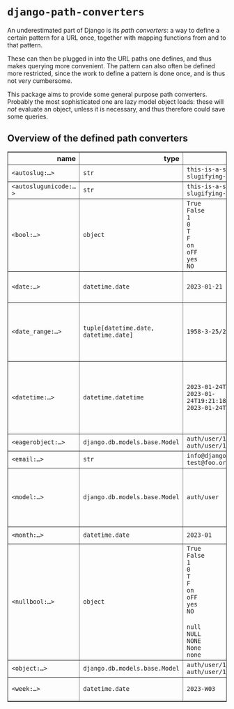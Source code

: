 # `django-path-converters`

An underestimated part of Django is its *path converters*: a way to define a certain pattern for a URL once, together with
mapping functions from and to that pattern.

These can then be plugged in into the URL paths one defines, and thus makes querying more convenient. The pattern can also
often be defined more restricted, since the work to define a pattern is done once, and is thus not very cumbersome.

This package aims to provide some general purpose path converters. Probably the most sophisticated one are lazy model
object loads: these will *not* evaluate an object, unless it is necessary, and thus therefore could save some queries.



## Overview of the defined path converters

<!-- path converters -->
<table border="1" class="dataframe">
  <thead>
    <tr style="text-align: right;">
      <th>name</th>
      <th>type</th>
      <th>examples</th>
      <th>regex</th>
      <th>also accepts</th>
    </tr>
  </thead>
  <tbody>
    <tr>
      <td><code>&lt;autoslug:…&gt;</code></td>
      <td><code>str</code></td>
      <td><code>this-is-a-slug</code><br/><code>slugifying-this-str</code></td>
      <td><code>[-a-zA-Z0-9_]+</code></td>
      <td><code>&lt;class &#x27;django.db.models.base.Model&#x27;&gt;</code></td>
    </tr>
    <tr>
      <td><code>&lt;autoslugunicode:…&gt;</code></td>
      <td><code>str</code></td>
      <td><code>this-is-a-slug</code><br/><code>slugifying-this-str</code></td>
      <td><code>[-a-zA-Z0-9_]+</code></td>
      <td><code>&lt;class &#x27;django.db.models.base.Model&#x27;&gt;</code></td>
    </tr>
    <tr>
      <td><code>&lt;bool:…&gt;</code></td>
      <td><code>object</code></td>
      <td><code>True</code><br/><code>False</code><br/><code>1</code><br/><code>0</code><br/><code>T</code><br/><code>F</code><br/><code>on</code><br/><code>oFF</code><br/><code>yes</code><br/><code>NO</code></td>
      <td><code>[Yy]([Ee][Ss])?|[Tt]([Rr][Uu][Ee])?|[Oo][Nn]|1|[Ff]([Aa][Ll][Ss][Ee])?|[Nn][Oo]?|[Oo][Ff][Ff]|0</code></td>
      <td></td>
    </tr>
    <tr>
      <td><code>&lt;date:…&gt;</code></td>
      <td><code>datetime.date</code></td>
      <td><code>2023-01-21</code></td>
      <td><code>[0-9]{4}[-](?:0?[1-9]|1[0-2])-(?:0?[1-9]|[12][0-9]|3[01])</code></td>
      <td></td>
    </tr>
    <tr>
      <td><code>&lt;date_range:…&gt;</code></td>
      <td><code>tuple[datetime.date, datetime.date]</code></td>
      <td><code>1958-3-25/2019-11-25</code></td>
      <td><code>[0-9]{4}[-](?:0?[1-9]|1[0-2])-(?:0?[1-9]|[12][0-9]|3[01])/[0-9]{4}[-](?:0?[1-9]|1[0-2])-(?:0?[1-9]|[12][0-9]|3[01])</code></td>
      <td></td>
    </tr>
    <tr>
      <td><code>&lt;datetime:…&gt;</code></td>
      <td><code>datetime.datetime</code></td>
      <td><code>2023-01-24T19:21:18Z</code><br/><code>2023-01-24T19:21:18+00:00</code><br/><code>2023-01-24T19:47:58</code></td>
      <td><code>[0-9]{4}[-](?:0?[1-9]|1[0-2])-(?:0?[1-9]|[12][0-9]|3[01])T(?:[0-1]\d|2[0-4])[:]?[0-5][0-9][:]?[0-5][0-9](?:Z|[+-](?:[0-1]\d|2[0-4])[:]?[0-5][0-9])?</code></td>
      <td><code>&lt;class &#x27;datetime.date&#x27;&gt;</code></td>
    </tr>
    <tr>
      <td><code>&lt;eagerobject:…&gt;</code></td>
      <td><code>django.db.models.base.Model</code></td>
      <td><code>auth/user/123</code><br/><code>auth/user/12</code></td>
      <td><code>[^/]+/[^/]+/[^/]+</code></td>
      <td></td>
    </tr>
    <tr>
      <td><code>&lt;email:…&gt;</code></td>
      <td><code>str</code></td>
      <td><code>info@djangoproject.com</code><br/><code>test@foo.org</code></td>
      <td><code>.*</code></td>
      <td></td>
    </tr>
    <tr>
      <td><code>&lt;model:…&gt;</code></td>
      <td><code>django.db.models.base.Model</code></td>
      <td><code>auth/user</code></td>
      <td><code>[^/]+/[^/]+</code></td>
      <td><code>&lt;class &#x27;django.db.models.base.ModelBase&#x27;&gt;</code><br/><code>&lt;class &#x27;django.db.models.options.Options&#x27;&gt;</code><br/><code>&lt;class &#x27;django.db.models.query.QuerySet&#x27;&gt;</code><br/><code>&lt;class &#x27;django.db.models.manager.Manager&#x27;&gt;</code></td>
    </tr>
    <tr>
      <td><code>&lt;month:…&gt;</code></td>
      <td><code>datetime.date</code></td>
      <td><code>2023-01</code></td>
      <td><code>[0-9]{4}[-](?:0?[1-9]|1[0-2])</code></td>
      <td></td>
    </tr>
    <tr>
      <td><code>&lt;nullbool:…&gt;</code></td>
      <td><code>object</code></td>
      <td><code>True</code><br/><code>False</code><br/><code>1</code><br/><code>0</code><br/><code>T</code><br/><code>F</code><br/><code>on</code><br/><code>oFF</code><br/><code>yes</code><br/><code>NO</code><br/><code></code><br/><code>null</code><br/><code>NULL</code><br/><code>NONE</code><br/><code>None</code><br/><code>none</code></td>
      <td><code>(?:[Yy]([Ee][Ss])?|[Tt]([Rr][Uu][Ee])?|[Oo][Nn]|1|[Ff]([Aa][Ll][Ss][Ee])?|[Nn][Oo]?|[Oo][Ff][Ff]|0)||[Nn][Uu][Ll]|[Nn][Oo][Nn][Ee]</code></td>
      <td></td>
    </tr>
    <tr>
      <td><code>&lt;object:…&gt;</code></td>
      <td><code>django.db.models.base.Model</code></td>
      <td><code>auth/user/123</code><br/><code>auth/user/12</code></td>
      <td><code>[^/]+/[^/]+/[^/]+</code></td>
      <td></td>
    </tr>
    <tr>
      <td><code>&lt;week:…&gt;</code></td>
      <td><code>datetime.date</code></td>
      <td><code>2023-W03</code></td>
      <td><code>[0-9]{4}[-]W(?:0?[1-9]|[1-4][0-9]|5[0-3])</code></td>
      <td></td>
    </tr>
  </tbody>
</table>
<!-- end path converters -->
